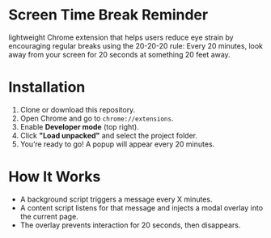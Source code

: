 # Screen Time Break Reminder

lightweight Chrome extension that helps users reduce eye strain by encouraging regular breaks using the 20-20-20 rule: Every 20 minutes, look away from your screen for 20 seconds at something 20 feet away.

# Installation

1. Clone or download this repository.
2. Open Chrome and go to `chrome://extensions`.
3. Enable **Developer mode** (top right).
4. Click **"Load unpacked"** and select the project folder.
5. You’re ready to go! A popup will appear every 20 minutes.

# How It Works

- A background script triggers a message every X minutes.
- A content script listens for that message and injects a modal overlay into the current page.
- The overlay prevents interaction for 20 seconds, then disappears.
